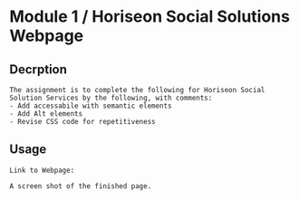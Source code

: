 # Module 1 / Horiseon Social Solutions Webpage

## Decrption
    The assignment is to complete the following for Horiseon Social 
    Solution Services by the following, with comments:
    - Add accessabile with semantic elements
    - Add Alt elements 
    - Revise CSS code for repetitiveness

## Usage
    Link to Webpage:

    A screen shot of the finished page.
    
